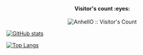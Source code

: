<h4 align="center">Visitor's count :eyes:</h4>
<p align="center"><img src="https://profile-counter.glitch.me/{xxxxue}/count.svg" alt="AnhellO :: Visitor's Count" /></p>

[![GitHub stats](https://github-readme-stats.vercel.app/api?username=xxxxue&theme=buefy&show_icons=true)](https://github.com/anuraghazra/github-readme-stats)

[![Top Langs](https://github-readme-stats.vercel.app/api/top-langs/?username=xxxxue&theme=buefy&layout=compact&langs_count=12)](https://github.com/anuraghazra/github-readme-stats)
